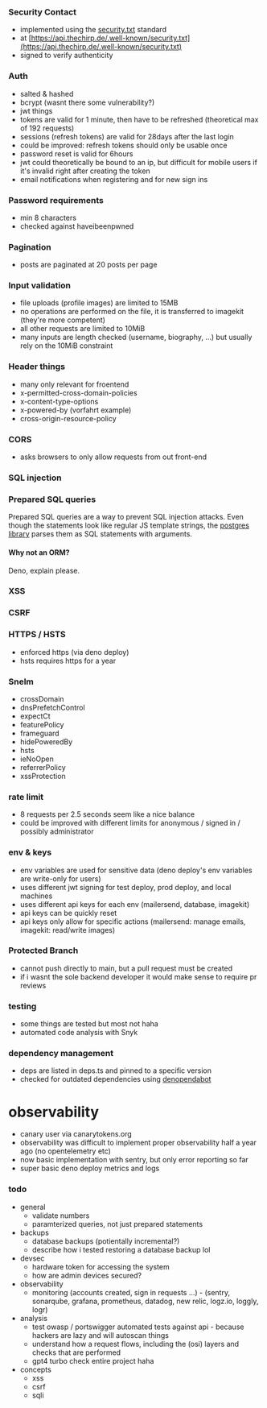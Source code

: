 ### Security Contact
- implemented using the [security.txt](https://securitytxt.org) standard
- at [https://api.thechirp.de/.well-known/security.txt](https://api.thechirp.de/.well-known/security.txt)
- signed to verify authenticity

### Auth
- salted & hashed
- bcrypt (wasnt there some vulnerability?)
- jwt things
- tokens are valid for 1 minute, then have to be refreshed (theoretical max of 192 requests)
- sessions (refresh tokens) are valid for 28days after the last login
- could be improved: refresh tokens should only be usable once
- password reset is valid for 6hours
- jwt could theoretically be bound to an ip, but difficult for mobile users if it's invalid right after creating the token
- email notifications when registering and for new sign ins

### Password requirements
- min 8 characters
- checked against haveibeenpwned

### Pagination
- posts are paginated at 20 posts per page

### Input validation
- file uploads (profile images) are limited to 15MB
- no operations are performed on the file, it is transferred to imagekit (they're more competent)
- all other requests are limited to 10MiB
- many inputs are length checked (username, biography, ...) but usually rely on the 10MiB constraint

### Header things
- many only relevant for froentend
- x-permitted-cross-domain-policies
- x-content-type-options
- x-powered-by (vorfahrt example)
- cross-origin-resource-policy

### CORS
- asks browsers to only allow requests from out front-end

### SQL injection

### Prepared SQL queries
Prepared SQL queries are a way to prevent SQL injection attacks.
Even though the statements look like regular JS template strings, the [postgres library](https://deno-postgres.com/#/?id=template-strings) parses them as SQL statements with arguments.

#### Why not an ORM?
Deno, explain please.

### XSS

### CSRF

### HTTPS / HSTS
- enforced https (via deno deploy)
- hsts requires https for a year

### Snelm
- crossDomain
- dnsPrefetchControl
- expectCt
- featurePolicy
- frameguard
- hidePoweredBy
- hsts
- ieNoOpen
- referrerPolicy
- xssProtection

### rate limit
- 8 requests per 2.5 seconds seem like a nice balance
- could be improved with different limits for anonymous / signed in / possibly administrator

### env & keys
- env variables are used for sensitive data (deno deploy's env variables are write-only for users)
- uses different jwt signing for test deploy, prod deploy, and local machines
- uses different api keys for each env (mailersend, database, imagekit)
- api keys can be quickly reset
- api keys only allow for specific actions (mailersend: manage emails, imagekit: read/write images)

### Protected Branch
- cannot push directly to main, but a pull request must be created
- if i wasnt the sole backend developer it would make sense to require pr reviews

### testing
- some things are tested but most not haha
- automated code analysis with Snyk 

### dependency management
- deps are listed in deps.ts and pinned to a specific version
- checked for outdated dependencies using [denopendabot](https://github.com/hasundue/denopendabot)

# observability
- canary user via canarytokens.org
- observability was difficult to implement proper observability half a year ago (no opentelemetry etc)
- now basic implementation with sentry, but only error reporting so far
- super basic deno deploy metrics and logs

### todo
- general
  - validate numbers
  - paramterized queries, not just prepared statements
- backups
  - database backups (potientally incremental?)
  - describe how i tested restoring a database backup lol
- devsec
  - hardware token for accessing the system
  - how are admin devices secured?
- observability
  - monitoring (accounts created, sign in requests ...) - (sentry, sonarqube, grafana, prometheus, datadog, new relic, logz.io, loggly, logr)
- analysis
  - test owasp / portswigger automated tests against api - because hackers are lazy and will autoscan things
  - understand how a request flows, including the (osi) layers and checks that are performed
  - gpt4 turbo check entire project haha
- concepts
  - xss
  - csrf
  - sqli
